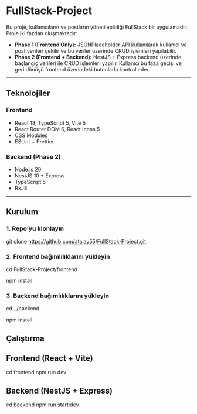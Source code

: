 # FullStack-Project

Bu proje, kullanıcıların ve postların yönetilebildiği FullStack bir uygulamadır.  
Proje iki fazdan oluşmaktadır:

- **Phase 1 (Frontend Only):** JSONPlaceholder API kullanılarak kullanıcı ve post verileri çekilir ve bu veriler üzerinde CRUD işlemleri yapılabilir.  
- **Phase 2 (Frontend + Backend):** NestJS + Express backend üzerinde başlangıç verileri ile CRUD işlemleri yapılır. Kullanıcı bu faza geçişi ve geri dönüşü frontend üzerindeki butonlarla kontrol eder.

---

## Teknolojiler

### Frontend
- React 18, TypeScript 5, Vite 5  
- React Router DOM 6, React Icons 5  
- CSS Modules  
- ESLint + Prettier  

### Backend (Phase 2)
- Node.js 20  
- NestJS 10 + Express  
- TypeScript 5  
- RxJS  

---

## Kurulum

### 1. Repo’yu klonlayın
  git clone https://github.com/atalay55/FullStack-Project.git

### 2. Frontend bağımlılıklarını yükleyin
  cd FullStack-Project/frontend
  
  npm install


### 3. Backend bağımlılıklarını yükleyin
  cd ../backend 
  
  npm install


## Çalıştırma

## Frontend (React + Vite)
  cd frontend
  npm run dev

## Backend (NestJS + Express)
  cd backend
  npm run start:dev



  
